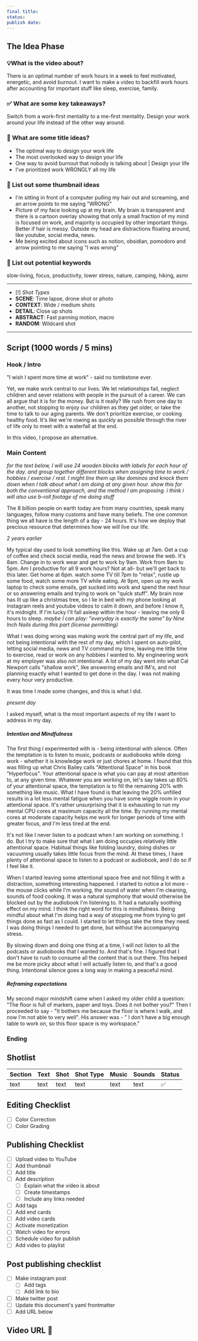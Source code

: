```yaml
---
final title: 
status: 
publish date:
---
```


## The Idea Phase

### 💡What is the video about?
There is an optimal number of work hours in a week to feel motivated, energetic, and avoid burnout. I want to make a video to backfill work hours after accounting for important stuff like sleep, exercise, family.

### ✅ What are some key takeaways?
Switch from a work-first mentality to a me-first mentality. Design your work around your life instead of the other way around.

### 👾 What are some title ideas?
- The optimal way to design your work life
- The most overlooked way to design your life
- One way to avoid burnout that nobody is talking about | Design your life
- I've prioritized work WRONGLY all my life

### 🎇 List out some thumbnail ideas
- I'm sitting in front of a computer pulling my hair out and screaming, and an arrow points to me saying "WRONG"
- Picture of my face looking up at my brain. My brain is transparent and there is a cartoon overlay showing that only a small fraction of my mind is focused on work, and majority is occupied by other important things. Better if hair is messy. Outside my head are distractions floating around, like youtube, social media, news.
- Me being excited about icons such as notion, obsidian, pomodoro and arrow pointing to me saying "I was wrong"

### 🔑 List out potential keywords
slow-living, focus, productivity, lower stress, nature, camping, hiking, asmr

---
- [!] *Shot Types*
- **SCENE**: Time lapse, drone shot or photo 
- **CONTEXT**: Wide / medium shots
- **DETAIL**: Close up shots
- **ABSTRACT**: Fast panning motion, macro
- **RANDOM**: Wildcard shot
---
## Script (1000 words / 5 mins)

### Hook / Intro

"I wish I spent more time at work" - said no tombstone ever.

Yet, we make work central to our lives. We let relationships fail, neglect children and sever relations with people in the pursuit of a career. We can all argue that it is for the money. But is it really? We rush from one day to another, not stopping to enjoy our children as they get older, or take the time to talk to our aging parents. We don't prioritize exercise, or cooking healthy food. It's like we're rowing as quickly as possible through the river of life only to meet with a waterfall at the end.

In this video, I propose an alternative. 

### Main Content

_for the text below, I will use 24 wooden blocks with labels for each hour of the day. and group together different blocks when assigning time to work / hobbies / exercise / rest. I might line them up like dominos and knock them down when I talk about what I am doing at any given hour. show this for both the conventional approach, and the method I am proposing. i think i will also use b-roll footage of me doing stuff_

The 8 billion people on earth today are from many countries, speak many languages, follow many customs and have many beliefs. The one common thing we all have is the length of a day - 24 hours. It's how we deploy that precious resource that determines how we will live our life.

_2 years earlier_

My typical day used to look something like this. Wake up at 7am. Get a cup of coffee and check social media, read the news and browse the web. It's 8am. Change in to work wear and get to work by 9am. Work from 9am to 5pm. Am I productive for all 9 work hours? Not at all- but we'll get back to this later. Get home at 6pm. watch some TV till 7pm to "relax", rustle up some food, watch some more TV while eating. At 9pm, open up my work laptop to check some emails, get sucked into work and spend the next hour or so answering emails and trying to work on "quick stuff". My brain now has lit up like a christmas tree, so I lie in bed with my phone looking at instagram reels and youtube videos to calm it down, and before I know it, it's midnight. If I'm lucky I'll fall asleep within the hour - leaving me only 6 hours to sleep. _maybe I can play: "everyday is exactly the same" by Nine Inch Nails during this part (license permitting)_

What I was doing wrong was making work the central part of my life, and not being intentional with the rest of my day, which I spent on auto-pilot, letting social media, news and TV command my time, leaving me little time to exercise, read or work on any hobbies I wanted to. My engineering work at my employer was also not intentional. A lot of my day went into what Cal Newport calls "shallow work", like answering emails and IM's, and not planning exactly what I wanted to get done in the day. I was not making every hour very productive.

It was time I made some changes, and this is what I did.

_present day_

I asked myself, what is the most important aspects of my life I want to address in my day. 


##### Intention and Mindfulness
The first thing I experimented with is - being intentional with silence. Often the temptation is to listen to music, podcasts or audiobooks while doing work - whether it is knowledge work or just chores at home. I found that this was filling up what Chris Bailey calls "Attentional Space" in his book "Hyperfocus". Your attentional space is what you can pay at most attention to, at any given time. Whatever you are working on, let's say takes up 80% of your attentional space, the temptation is to fill the remaining 20% with something like music. What I have found is that leaving the 20% unfilled results in a lot less mental fatigue when you have some wiggle room in your attentional space. It's rather unsurprising that it is exhausting to run my mental CPU cores at maximum capacity all the time. By running my mental cores at moderate capacity helps me work for longer periods of time with greater focus, and I'm less tired at the end.

It's not like I never listen to a podcast when I am working on something. I do. But I try to make sure that what I am doing occupies relatively little attentional space. Habitual things like folding laundry, doing dishes or vacuuming usually takes little focus from the mind. At these times, I have plenty of attentional space to listen to a podcast or audiobook, and I do so if I feel like it.

When I started leaving some attentional space free and not filling it with a distraction, something interesting happened. I started to notice a lot more - the mouse clicks while I'm working, the sound of water when I'm cleaning, sounds of food cooking. It was a natural symphony that would otherwise be blocked out by the audiobook I'm listening to. It had a naturally soothing effect on my mind. I think the right word for this is mindfulness. Being mindful about what I'm doing had a way of stopping me from trying to get things done as fast as I could. I started to let things take the time they need. I was doing things I needed to get done, but without the accompanying stress.

By slowing down and doing one thing at a time, I will not listen to all the podcasts or audiobooks that I wanted to. And that's fine. I figured that I don't have to rush to consume all the content that is out there. This helped me be more picky about what I will actually listen to, and that's a good thing. Intentional silence goes a long way in making a peaceful mind.

##### Reframing expectations
My second major mindshift came when I asked my older child a question: "The floor is full of markers, paper and toys. Does it not bother you?" Then I proceeded to say - "It bothers me because the floor is where I walk, and now I'm not able to very well". His answer was - " I don't have a big enough table to work on, so this floor space is my workspace." 


### Ending

## Shotlist
| Section | Text | Shot | Shot Type | Music | Sounds | Status |
| ------- | ---- | ---- | --------- | ----- | ------ | ------ |
| text    | text | text | text      | text  | text   | ✅     |

## Editing Checklist
- [ ] Color Correction
- [ ] Color Grading

## Publishing Checklist
- [ ] Upload video to YouTube
- [ ] Add thumbnail
- [ ] Add title
- [ ] Add description
	- [ ] Explain what the video is about
	- [ ] Create timestamps
	- [ ] Include any links needed
- [ ] Add tags
- [ ] Add end cards
- [ ] Add video cards
- [ ] Activate monetization
- [ ] Watch video for errors
- [ ] Schedule video for publish
- [ ] Add video to playlist

## Post publishing checklist
- [ ] Make instagram post
	- [ ] Add tags
	- [ ] Add link to bio
- [ ] Make twitter post
- [ ] Update this document's yaml frontmatter
- [ ] Add URL below

## Video URL 🎉
